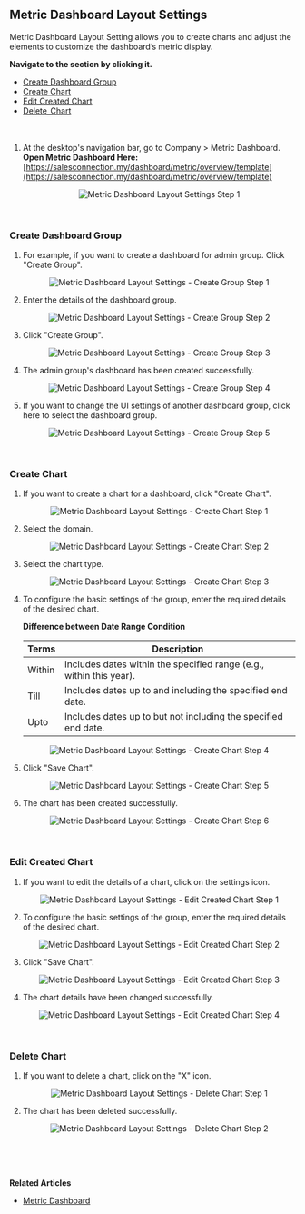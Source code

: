 
## Metric Dashboard Layout Settings

Metric Dashboard Layout Setting allows you to create charts and adjust the elements to customize the dashboard’s metric display.

**Navigate to the section by clicking it.**<br>

- [Create Dashboard Group](#section1)<br>
- [Create Chart](#section2)<br>
- [Edit Created Chart](#section3)<br>
- [Delete_Chart](#section4)
<br><br><br>

1. At the desktop's navigation bar, go to Company  > Metric Dashboard.<br>
   **Open Metric Dashboard Here:** [https://salesconnection.my/dashboard/metric/overview/template](https://salesconnection.my/dashboard/metric/overview/template)
   <p align="center">
     <img src="img2/Metric_Dashboard_Layout_Settings_Step_1.png" alt="Metric Dashboard Layout Settings Step 1">
   </p>
   <br>

<a id="section1"></a>

### Create Dashboard Group

1. For example, if you want to create a dashboard for admin group. Click "Create Group".

   <p align="center">
     <img src="img2/Metric_Dashboard_Layout_Settings_Create_Group_Step_1.png" alt="Metric Dashboard Layout Settings - Create Group Step 1">
   </p>

2. Enter the details of the dashboard group.

   <p align="center">
     <img src="img2/Metric_Dashboard_Layout_Settings_Create_Group_Step_2.png" alt="Metric Dashboard Layout Settings - Create Group Step 2">
   </p>

3. Click "Create Group".

   <p align="center">
     <img src="img2/Metric_Dashboard_Layout_Settings_Create_Group_Step_3.png" alt="Metric Dashboard Layout Settings - Create Group Step 3">
   </p>

4. The admin group's dashboard has been created successfully.

   <p align="center">
     <img src="img2/Metric_Dashboard_Layout_Settings_Create_Group_Step_4.png" alt="Metric Dashboard Layout Settings - Create Group Step 4">
   </p>

5. If you want to change the UI settings of another dashboard group, click here to select the dashboard group.

   <p align="center">
     <img src="img2/Metric_Dashboard_Layout_Settings_Create_Group_Step_5.png" alt="Metric Dashboard Layout Settings - Create Group Step 5">
   </p>
   <br>

<a id="section2"></a>

### Create Chart

1. If you want to create a chart for a dashboard, click "Create Chart".

   <p align="center">
     <img src="img2/Metric_Dashboard_Layout_Settings_Create_Chart_Step_1.png" alt="Metric Dashboard Layout Settings - Create Chart Step 1">
   </p>

2. Select the domain.

   <p align="center">
     <img src="img2/Metric_Dashboard_Layout_Settings_Create_Chart_Step_2.png" alt="Metric Dashboard Layout Settings - Create Chart Step 2">
   </p>

3. Select the chart type.

   <p align="center">
     <img src="img2/Metric_Dashboard_Layout_Settings_Create_Chart_Step_3.png" alt="Metric Dashboard Layout Settings - Create Chart Step 3">
   </p>

4. To configure the basic settings of the group, enter the required details of the desired chart.

   **Difference between Date Range Condition**
   
   | Terms | Description |
   |-------|-------------|
   | Within | Includes dates within the specified range (e.g., within this year). |
   | Till | Includes dates up to and including the specified end date. |
   | Upto | Includes dates up to but not including the specified end date. |

   <p align="center">
     <img src="img2/Metric_Dashboard_Layout_Settings_Create_Chart_Step_4.png" alt="Metric Dashboard Layout Settings - Create Chart Step 4">
   </p>

5. Click "Save Chart".

   <p align="center">
     <img src="img2/Metric_Dashboard_Layout_Settings_Create_Chart_Step_5.png" alt="Metric Dashboard Layout Settings - Create Chart Step 5">
   </p>

6. The chart has been created successfully.

   <p align="center">
     <img src="img2/Metric_Dashboard_Layout_Settings_Create_Chart_Step_6.png" alt="Metric Dashboard Layout Settings - Create Chart Step 6">
   </p>
   <br>

<a id="section3"></a>

### Edit Created Chart

1. If you want to edit the details of a chart, click on the settings icon.

   <p align="center">
     <img src="img2/Metric_Dashboard_Layout_Settings_Edit_Created_Chart_Step_1.png" alt="Metric Dashboard Layout Settings - Edit Created Chart Step 1">
   </p>

2. To configure the basic settings of the group, enter the required details of the desired chart.

   <p align="center">
     <img src="img2/Metric_Dashboard_Layout_Settings_Edit_Created_Chart_Step_2.png" alt="Metric Dashboard Layout Settings - Edit Created Chart Step 2">
   </p>

3. Click "Save Chart".

   <p align="center">
     <img src="img2/Metric_Dashboard_Layout_Settings_Edit_Created_Chart_Step_3.png" alt="Metric Dashboard Layout Settings - Edit Created Chart Step 3">
   </p>

4. The chart details have been changed successfully.

   <p align="center">
     <img src="img2/Metric_Dashboard_Layout_Settings_Edit_Created_Chart_Step_4.png" alt="Metric Dashboard Layout Settings - Edit Created Chart Step 4">
   </p>
   <br>

<a id="section4"></a>

### Delete Chart

1. If you want to delete a chart, click on the "X" icon.

   <p align="center">
     <img src="img2/Metric_Dashboard_Layout_Settings_Delete_Chart_Step_1.png" alt="Metric Dashboard Layout Settings - Delete Chart Step 1">
   </p>

2. The chart has been deleted successfully.

   <p align="center">
     <img src="img2/Metric_Dashboard_Layout_Settings_Delete_Chart_Step_2.png" alt="Metric Dashboard Layout Settings - Delete Chart Step 2">
   </p>
   <br><br><br>

**Related Articles**<br>
- [Metric Dashboard](Metric_Dashboard.md)

<!-- [Link Text](https://salesconnection.github.io/Sales-Connection-Support/Metric_Dashboard.html) -->
